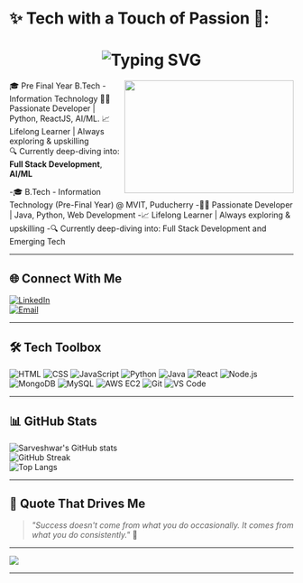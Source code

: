 # ✨ Tech with a Touch of Passion 💙:

<h1 align="center">
  <img src="https://readme-typing-svg.demolab.com?font=Fira+Code&size=25&pause=1000&center=true&vCenter=true&color=FF69B4&width=435&lines=Hi+there%2C+I'm+Sarveshwar+%F0%9F%92%8C;Developer+%7C+Quantum+Explorer" alt="Typing SVG" />
</h1>
<img align="right" width="300" height="200" src="https://media.giphy.com/media/L8K62iTDkzGX6/giphy.gif">


🎓 Pre Final Year B.Tech - Information Technology 
👩‍💻 Passionate Developer | Python, ReactJS, AI/ML. 
📈 Lifelong Learner | Always exploring & upskilling  
🔍 Currently deep-diving into: **Full Stack Development**, **AI/ML**



-🎓 B.Tech - Information Technology (Pre-Final Year) @ MVIT, Puducherry
-👨‍💻 Passionate Developer | Java, Python, Web Development
-📈 Lifelong Learner | Always exploring & upskilling
-🔍 Currently deep-diving into: Full Stack Development and Emerging Tech

---

## 🌐 Connect With Me

[![LinkedIn](https://img.shields.io/badge/LinkedIn-Connect-blue?logo=linkedin&logoColor=white)](www.linkedin.com/in/sarveshwar-s-90a798293)  
[![Email](https://img.shields.io/badge/Gmail-s3neshwars4n@gmail.com-red?logo=gmail&logoColor=white)](mailto:s3neshwars4n@gmail.com)


---

## 🛠️ Tech Toolbox

![HTML](https://img.shields.io/badge/HTML-e44d26?style=for-the-badge&logo=html5&logoColor=white)
![CSS](https://img.shields.io/badge/CSS-264de4?style=for-the-badge&logo=css3&logoColor=white)
![JavaScript](https://img.shields.io/badge/JavaScript-FFD700?style=for-the-badge&logo=javascript&logoColor=black)
![Python](https://img.shields.io/badge/Python-306998?style=for-the-badge&logo=python&logoColor=white)
![Java](https://img.shields.io/badge/Java-orange?style=for-the-badge&logo=java&logoColor=white)
![React](https://img.shields.io/badge/React-20232a?style=for-the-badge&logo=react&logoColor=61dafb)
![Node.js](https://img.shields.io/badge/Node.js-339933?style=for-the-badge&logo=nodedotjs&logoColor=white)
![MongoDB](https://img.shields.io/badge/MongoDB-4DB33D?style=for-the-badge&logo=mongodb&logoColor=white)
![MySQL](https://img.shields.io/badge/MySQL-00758F?style=for-the-badge&logo=mysql&logoColor=white)
![AWS EC2](https://img.shields.io/badge/AWS%20EC2-orange?style=for-the-badge&logo=amazonaws&logoColor=white)
![Git](https://img.shields.io/badge/Git-F05033?style=for-the-badge&logo=git&logoColor=white)
![VS Code](https://img.shields.io/badge/VS%20Code-007ACC?style=for-the-badge&logo=visualstudiocode&logoColor=white)

---

## 📊 GitHub Stats

![Sarveshwar's GitHub stats](https://github-readme-stats.vercel.app/api?username=Sarveshwars3n&show_icons=true&theme=tokyonight&hide_border=true)  
![GitHub Streak](https://github-readme-streak-stats.herokuapp.com?user=Sarveshwars3n&theme=tokyonight&hide_border=true)  
![Top Langs](https://github-readme-stats.vercel.app/api/top-langs/?username=Sarveshwars3n&layout=compact&theme=tokyonight)

---

## 💬 Quote That Drives Me

> *"Success doesn't come from what you do occasionally. It comes from what you do consistently."* 🌟

---

[![](https://visitcount.itsvg.in/api?id=Sarveshwars3n&icon=5&color=6)](https://visitcount.itsvg.in)

---

